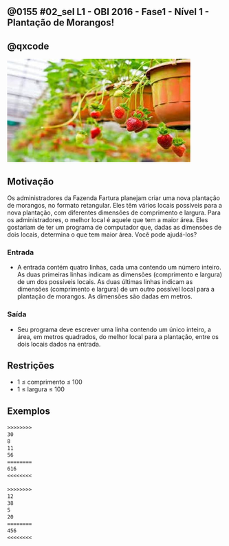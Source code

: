 ## @0155 #02_sel L1 - OBI 2016 - Fase1 - Nível 1 - Plantação de Morangos!
## @qxcode

![](capa.jpg)

## Motivação

Os administradores da Fazenda Fartura planejam criar uma nova plantação de morangos, no formato retangular. Eles têm vários locais possíveis para a nova plantação, com diferentes dimensões de comprimento e largura. Para os administradores, o melhor local é aquele que tem a maior área. Eles gostariam de ter um programa de computador que, dadas as dimensões de dois locais, determina o que tem maior área. Você pode ajudá-los?

### Entrada

- A entrada contém quatro linhas, cada uma contendo um número inteiro. As duas primeiras linhas indicam as dimensões (comprimento e largura) de um dos possíveis locais. As duas últimas linhas indicam as dimensões (comprimento e largura) de um outro possível local para a plantação de morangos. As dimensões são dadas em metros.

### Saída

- Seu programa deve escrever uma linha contendo um único inteiro, a área, em metros quadrados, do melhor local para a plantação, entre os dois locais dados na entrada.

## Restrições

*   1 ≤ comprimento ≤ 100
*   1 ≤ largura ≤ 100

## Exemplos

```
>>>>>>>>
30
8
11
56
========
616
<<<<<<<<

>>>>>>>>
12
38
5
20
========
456
<<<<<<<<
```

#

<!---
>>>>>>>> 01
9
4
9
4
========
36
<<<<<<<<


>>>>>>>> 02
9
3
2
1
========
27
<<<<<<<<


>>>>>>>> 03
10
8
8
4
========
80
<<<<<<<<


>>>>>>>> 04
14
19
17
14
========
266
<<<<<<<<


>>>>>>>> 05
18
14
20
20
========
400
<<<<<<<<


>>>>>>>> 06
16
14
13
15
========
224
<<<<<<<<


>>>>>>>> 07
71
88
60
61
========
6248
<<<<<<<<


>>>>>>>> 08
72
60
51
79
========
4320
<<<<<<<<


>>>>>>>> 09
66
58
95
78
========
7410
<<<<<<<<


>>>>>>>> 10
65
92
84
33
========
5980
<<<<<<<<


>>>>>>>> 11
91
84
76
66
========
7644
<<<<<<<<


>>>>>>>> 12
31
57
18
87
========
1767
<<<<<<<<
--->